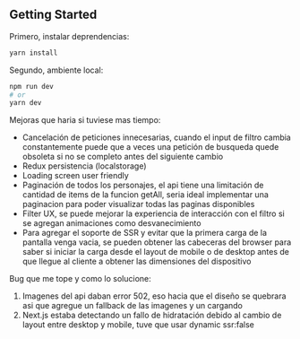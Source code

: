 ## Getting Started

Primero, instalar deprendencias:

```bash
yarn install
```

Segundo, ambiente local:

```bash
npm run dev
# or
yarn dev
```

Mejoras que haria si tuviese mas tiempo:
- Cancelación de peticiones innecesarias, cuando el input de filtro cambia constantemente puede que a veces una petición de busqueda quede obsoleta si no se completo antes del siguiente cambio
- Redux persistencia (localstorage)
- Loading screen user friendly 
- Paginación de todos los personajes, el api tiene una limitación de cantidad de items de la funcion getAll, seria ideal implementar una paginacion para poder visualizar todas las paginas disponibles
- Filter UX, se puede mejorar la experiencia de interacción con el filtro si se agregan animaciones como desvanecimiento
- Para agregar el soporte de SSR y evitar que la primera carga de la pantalla venga vacia, se pueden obtener las cabeceras del browser para saber si iniciar la carga desde el layout de mobile o de desktop antes de que llegue al cliente a obtener las dimensiones del dispositivo


Bug que me tope y como lo solucione:
1. Imagenes del api daban error 502, eso hacia que el diseño se quebrara asi que agregue un fallback de las imagenes y un cargando
2. Next.js estaba detectando un fallo de hidratación debido al cambio de layout entre desktop y mobile, tuve que usar dynamic ssr:false